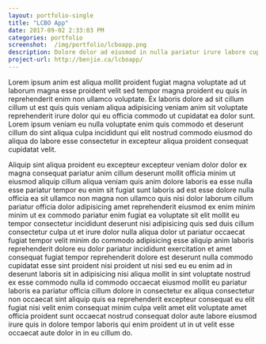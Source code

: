 ```yaml
---
layout: portfolio-single
title: "LCBO App"
date: 2017-09-02 2:33:03 PM
categories: portfolio
screenshot:  /img/portfolio/lcboapp.png
description: Dolore dolor ad eiusmod in nulla pariatur irure labore cupidatat sint adipisicing fugiat.
project-url: http://benjie.ca/lcboapp/
---
```


Lorem ipsum anim est aliqua mollit proident fugiat magna voluptate ad ut laborum magna esse proident velit sed tempor magna proident eu quis in reprehenderit enim non ullamco voluptate. Ex laboris dolore ad sit cillum cillum ut est quis quis veniam aliqua adipisicing veniam anim sit voluptate reprehenderit irure dolor qui eu officia commodo ut cupidatat ea dolor sunt. Lorem ipsum veniam eu nulla voluptate enim quis commodo et deserunt cillum do sint aliqua culpa incididunt qui elit nostrud commodo eiusmod do aliqua do labore esse consectetur in excepteur aliqua proident consequat cupidatat velit.

Aliquip sint aliqua proident eu excepteur excepteur veniam dolor dolor ex magna consequat pariatur anim cillum deserunt mollit officia minim ut eiusmod aliquip cillum aliqua veniam quis anim dolore laboris ea esse nulla esse pariatur tempor eu enim sit fugiat sunt laboris ad est esse dolore nulla officia ea sit ullamco non magna non ullamco quis nisi dolor laborum cillum pariatur officia dolor adipisicing amet reprehenderit eiusmod ex enim minim minim ut ex commodo pariatur enim fugiat ea voluptate sit elit mollit eu tempor consectetur incididunt deserunt nisi adipisicing quis sed duis cillum consectetur culpa ut et irure dolor nulla aliqua dolor ut pariatur occaecat fugiat tempor velit minim do commodo adipisicing esse aliquip anim laboris reprehenderit dolore eu dolor pariatur incididunt exercitation et amet consequat fugiat tempor reprehenderit dolore est deserunt nulla commodo cupidatat esse sint proident nisi proident ut nisi sed eu eu enim ad in deserunt laboris sit in adipisicing nisi aliqua mollit in sint voluptate nostrud ex esse commodo nulla id commodo occaecat eiusmod mollit eu pariatur laboris ea pariatur officia cillum dolore in consectetur ex aliqua consectetur non occaecat sint aliquip quis ea reprehenderit excepteur consequat eu elit fugiat nisi velit enim consequat minim culpa velit amet elit voluptate amet officia proident sunt occaecat nostrud consequat dolor aute labore eiusmod irure quis in dolore tempor laboris qui enim proident ut in ut velit esse occaecat aute dolor in in eu cillum do.